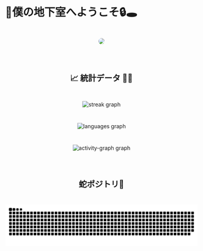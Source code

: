 <br clear="both">

<h1 align="left">🔦僕の地下室へようこそ🔒🕳️</h1>

###

<br clear="both">

<div align="center" style="border-radius: 50px;" >
  <img 
    style="border-radius: 15px;"
    height="500" 
    src="https://media1.tenor.com/m/Jo0PbgBIZzAAAAAd/chill-guy-my-new-character.gif" 
  />
</div>

###

<br clear="both">

<h2 align="center">📈 統計データ 🧮✨</h2>

###

<br clear="both">

<div align="center">
  <img src="https://streak-stats.demolab.com?user=ThxgHntr&locale=en&mode=weekly&theme=radical&hide_border=true&border_radius=5&date_format=M%20j%5B,%20Y%5D" height="200" alt="streak graph"  />
</div>

###

<br clear="both">

<div align="center">
  <img src="https://github-readme-stats.vercel.app/api/top-langs?username=ThxgHntr&locale=en&hide_title=false&layout=compact&card_width=320&langs_count=6&theme=radical&hide_border=true" height="200" alt="languages graph"  />
</div>

###

<br clear="both">

<div align="center">
  <img src="https://github-readme-activity-graph.vercel.app/graph?username=ThxgHntr&radius=16&area=true&hide_border=true&theme=cotton-candy" height="365" alt="activity-graph graph"  />
</div>

###

<br clear="both">

<h2 align="center">蛇ポジトリ🐍</h2>

###

<br clear="both">

<img src="https://raw.githubusercontent.com/ThxgHntr/ThxgHntr/output/snake.svg" alt="Snake animation" />

###
